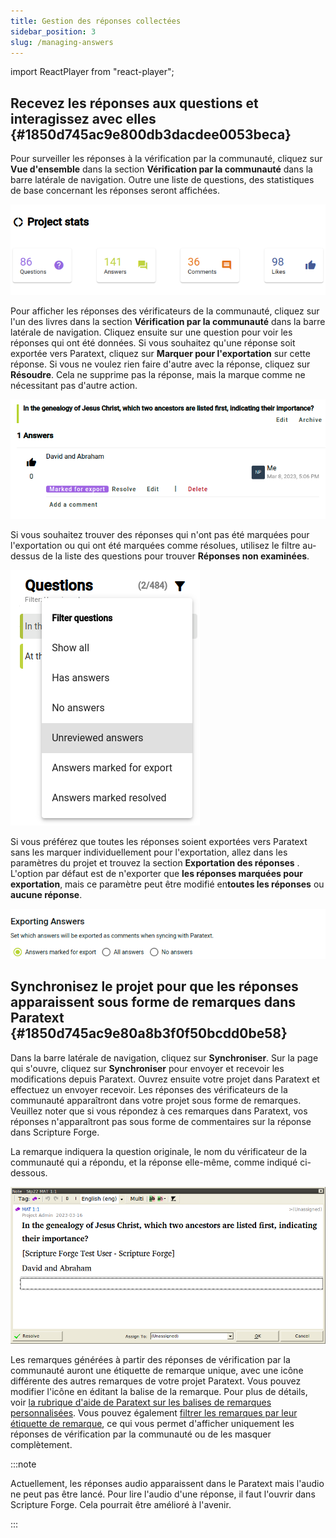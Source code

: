 ```yaml
---
title: Gestion des réponses collectées
sidebar_position: 3
slug: /managing-answers
---
```


import ReactPlayer from "react-player";

## Recevez les réponses aux questions et interagissez avec elles {#1850d745ac9e800db3dacdee0053beca}

<div class="player-wrapper"><ReactPlayer controls url="https://youtu.be/C3bgh3yufVg" /></div>

Pour surveiller les réponses à la vérification par la communauté, cliquez sur **Vue d'ensemble** dans la section **Vérification par la communauté** dans la barre latérale de navigation. Outre une liste de questions, des statistiques de base concernant les réponses seront affichées.

![](./685721.png)

Pour afficher les réponses des vérificateurs de la communauté, cliquez sur l'un des livres dans la section **Vérification par la communauté** dans la barre latérale de navigation. Cliquez ensuite sur une question pour voir les réponses qui ont été données. Si vous souhaitez qu'une réponse soit exportée vers Paratext, cliquez sur **Marquer pour l'exportation** sur cette réponse. Si vous ne voulez rien faire d'autre avec la réponse, cliquez sur **Résoudre**. Cela ne supprime pas la réponse, mais la marque comme ne nécessitant pas d'autre action.

![](./1417670916.png)

Si vous souhaitez trouver des réponses qui n'ont pas été marquées pour l'exportation ou qui ont été marquées comme résolues, utilisez le filtre au-dessus de la liste des questions pour trouver **Réponses non examinées**.

![](./2739440.png)

Si vous préférez que toutes les réponses soient exportées vers Paratext sans les marquer individuellement pour l'exportation, allez dans les paramètres du projet et trouvez la section **Exportation des réponses** . L'option par défaut est de n'exporter que **les réponses marquées pour exportation**, mais ce paramètre peut être modifié en**toutes les réponses** ou **aucune réponse**.

![](./1265120461.png)

## Synchronisez le projet pour que les réponses apparaissent sous forme de remarques dans Paratext {#1850d745ac9e80a8b3f0f50bcdd0be58}

Dans la barre latérale de navigation, cliquez sur **Synchroniser**. Sur la page qui s'ouvre, cliquez sur **Synchroniser** pour envoyer et recevoir les modifications depuis Paratext. Ouvrez ensuite votre projet dans Paratext et effectuez un envoyer recevoir. Les réponses des vérificateurs de la communauté apparaîtront dans votre projet sous forme de remarques. Veuillez noter que si vous répondez à ces remarques dans Paratext, vos réponses n'apparaîtront pas sous forme de commentaires sur la réponse dans Scripture Forge.

La remarque indiquera la question originale, le nom du vérificateur de la communauté qui a répondu, et la réponse elle-même, comme indiqué ci-dessous.

![](./673009763.png)

Les remarques générées à partir des réponses de vérification par la communauté auront une étiquette de remarque unique, avec une icône différente des autres remarques de votre projet Paratext. Vous pouvez modifier l'icône en éditant la balise de la remarque. Pour plus de détails, voir [la rubrique d'aide de Paratext sur les balises de remarques personnalisées](https://paratext.org/paratext-training/tutorials/custom-project-note-tags-tutorial/). Vous pouvez également [filtrer les remarques par leur étiquette de remarque](https://paratext.org/2022/08/15/custom-note-tags/#Filter_for_Custom_Note_Tags), ce qui vous permet d'afficher uniquement les réponses de vérification par la communauté ou de les masquer complètement.

:::note

Actuellement, les réponses audio apparaissent dans le Paratext mais l'audio ne peut pas être lancé. Pour lire l'audio d'une réponse, il faut l'ouvrir dans Scripture Forge. Cela pourrait être amélioré à l'avenir.

:::



